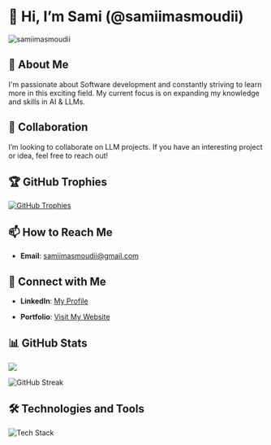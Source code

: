 # 👋 Hi, I’m Sami (@samiimasmoudii)

<p align="left"> 
  <img src="https://komarev.com/ghpvc/?username=samiimasmoudii&label=Profile%20Views&color=0e75b6&style=flat" alt="samiimasmoudii" /> 
</p>

## 👀 About Me
I'm passionate about Software development and constantly striving to learn more in this exciting field. My current focus is on expanding my knowledge and skills in AI & LLMs.

## 💼 Collaboration
I’m looking to collaborate on LLM projects. If you have an interesting project or idea, feel free to reach out!

## 🏆 GitHub Trophies
<p align="left">
  <a href="https://github.com/ryo-ma/github-profile-trophy">
    <img src="https://github-profile-trophy.vercel.app/?username=samiimasmoudii&theme=gruvbox&no-frame=true&margin-w=15" alt="GitHub Trophies" />
  </a>
</p>

## 📫 How to Reach Me
- **Email**: [samiimasmoudii@gmail.com](mailto:samiimasmoudii@gmail.com)


## 🔗 Connect with Me
- **LinkedIn**: [My Profile](https://www.linkedin.com/in/sami-masmoudi12/)

- **Portfolio**: [Visit My Website](https://sami-masmoudi.notion.site/Sami-Masmoudi-120f625380c88021b3c8f0c8a5a128e4)

## 📊 GitHub Stats
<p align="left">
  <img src = "https://github-readme-stats.vercel.app/api/top-langs/?username=samiimasmoudii&exclude_repo=Secure_File_storage_Facial_recognition,satellite-image-analysis&hide=jupyter%20notebook"/>
</p>

<p align="left">
  <img src="https://github-readme-streak-stats.herokuapp.com?user=samiimasmoudii&theme=dark&hide_border=false" alt="GitHub Streak" />
</p>

## 🛠️ Technologies and Tools
<p align="left">
  <img src="https://skillicons.dev/icons?i=spring,react,bootstrap,typescript,c,cpp,css,docker,flutter,github,git,html,java,js,kafka,kali,latex,mysql,,nodejs,npm,opencv,tensorflow,ps,php,postgres,postman,py,bash,symfony" alt="Tech Stack" />
</p>
